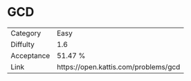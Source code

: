 # GCD

<table>
    <tr>
        <td>Category</td>
        <td>Easy</td>
    </tr>
    <tr>
        <td>Diffulty</td>
        <td>1.6</td>
    </tr>
    <tr>
        <td>Acceptance</td>
        <td>51.47 %</td>
    </tr>
    <tr>
        <td>Link</td>
        <td>https://open.kattis.com/problems/gcd</td>
    </tr>
</table>